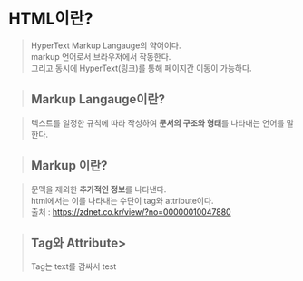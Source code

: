 # HTML이란?

> HyperText Markup Langauge의 약어이다.<br>
> markup 언어로서 브라우저에서 작동한다.<br>
> 그리고 동시에 HyperText(링크)를 통해 페이지간 이동이 가능하다.

> ## Markup Langauge이란?

> 텍스트를 일정한 규칙에 따라 작성하여 **문서의 구조와 형태**를
> 나타내는 언어를 말한다.

> ## Markup 이란?

> 문맥을 제외한 **추가적인 정보**를 나타낸다.<br>
> html에서는 이를 나타내는 수단이 tag와 attribute이다.<br>
> 출처 : https://zdnet.co.kr/view/?no=00000010047880

> ## Tag와 Attribute>
>
> Tag는 text를 감싸서
> test

